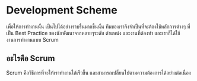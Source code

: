 # Development Scheme

เพื่อให้การทำงานนั้น เป็นไปได้อย่างราบรื่นมากขื้นนั้น ทีมของเราจึงจำเป็นที่จะต้องใช้หลักการต่างๆ ที่เป็น Best Practice ของนักพัฒนาจากหลายๆระดับ ตำแหน่ง และงานที่ต้องทำ และเราก็ได้ใช้งานการทำงานแบบ Scrum

## อะไรคือ Scrum
Scrum คือวิธีการที่จะให้เราทำงานได้เร็วขื้น และสามารถเปลี่ยนไปตามความต้องการได้อย่างต่อเนื่อง

